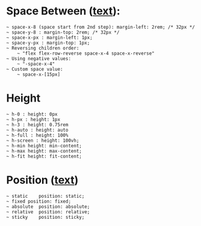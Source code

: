 # Space Between ([text](https://tailwindcss.com/docs/space)):
    ~ space-x-8 (space start from 2nd step): margin-left: 2rem; /* 32px */
    ~ space-y-8 : margin-top: 2rem; /* 32px */
    ~ space-x-px : margin-left: 1px;
    ~ space-y-px : margin-top: 1px;
    ~ Reversing children order:
        ~ "flex flex-row-reverse space-x-4 space-x-reverse"
    ~ Using negative values:
        ~ "-space-x-4"
    ~ Custom space value:
        ~ space-x-[15px]

# Height
    ~ h-0 : height: 0px
    ~ h-px : height: 1px
    ~ h-3 : height: 0.75rem
    ~ h-auto : height: auto
    ~ h-full : height: 100%
    ~ h-screen : height: 100vh;
    ~ h-min	height: min-content;
    ~ h-max	height: max-content;
    ~ h-fit	height: fit-content;

# Position ([text](https://tailwindcss.com/docs/position))
    ~ static	position: static;
    ~ fixed	position: fixed;
    ~ absolute	position: absolute;
    ~ relative	position: relative;
    ~ sticky	position: sticky;